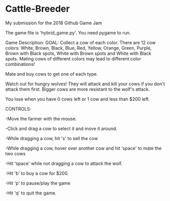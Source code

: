 # Cattle-Breeder
My submission for the 2018 Github Game Jam

The game file is 'hybrid_game.py'. You need pygame to run.

Game Description:
GOAL: Collect a cow of each color. There are 12 cow colors: White, Brown, Black, Blue, Red, Yellow, Orange, Green, Purple, Brown with Black spots, White with Brown spots and White with Black spots. Mating cows of different colors may lead to different color combinations!

Mate and buy cows to get one of each type.

Watch out for hungry wolves! They will attack and kill your cows if you don't attack them first. Bigger cows are more resistant to the wolf's attack.

You lose when you have 0 cows left or 1 cow and less than $200 left.

CONTROLS:

-Move the farmer with the mouse.

-Click and drag a cow to select it and move it around.

-While dragging a cow, hit 's' to sell the cow

-While dragging a cow, hover over another cow and hit 'space' to mate the two cows

-Hit 'space' while not dragging a cow to attack the wolf.

-Hit 'b' to buy a cow for $200.

-Hit 'p' to pause/play the game

-Hit 'q' to quit the game.

